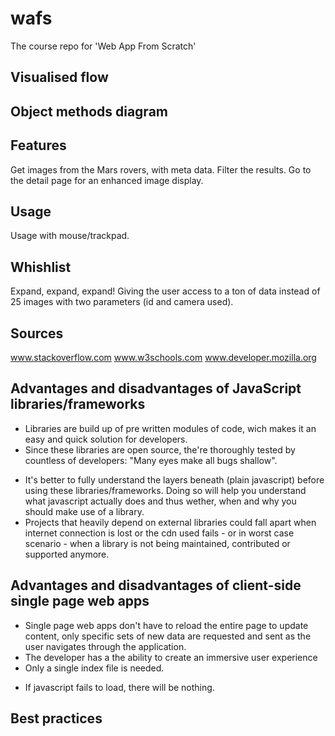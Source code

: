 # wafs
The course repo for 'Web App From Scratch'

## Visualised flow

## Object methods diagram

## Features
Get images from the Mars rovers, with meta data. Filter the results. Go to the detail page for an enhanced image display.

## Usage
Usage with mouse/trackpad.

## Whishlist
Expand, expand, expand! Giving the user access to a ton of data instead of 25 images with two parameters (id and camera used).

## Sources
www.stackoverflow.com
www.w3schools.com
www.developer.mozilla.org

## Advantages and disadvantages of JavaScript libraries/frameworks
+ Libraries are build up of pre written modules of code, wich makes it an easy and quick solution for developers.
+ Since these libraries are open source, the're thoroughly tested by countless of developers: "Many eyes make all bugs shallow".
- It's better to fully understand the layers beneath (plain javascript) before using these libraries/frameworks. Doing so will help you understand what javascript actually does and thus wether, when and why you should make use of a library.
- Projects that heavily depend on external libraries could fall apart when internet connection is lost or the cdn used fails - or in worst case scenario - when a library is not being maintained, contributed or supported anymore.

## Advantages and disadvantages of client-side single page web apps
+ Single page web apps don't have to reload the entire page to update content, only specific sets of new data are requested and sent as the user navigates through the application.
+ The developer has a the ability to create an immersive user experience
+ Only a single index file is needed.
- If javascript fails to load, there will be nothing.

## Best practices

